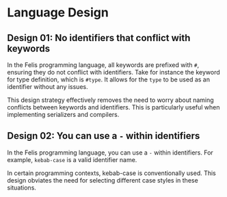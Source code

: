 # Language Design

## Design 01: No identifiers that conflict with keywords

In the Felis programming language, all keywords are prefixed with `#`, ensuring they do not conflict with identifiers.  Take for instance the keyword for type definition, which is `#type`. It allows for the `type` to be used as an identifier without any issues. 

This design strategy effectively removes the need to worry about naming conflicts between keywords and identifiers. This is particularly useful when implementing serializers and compilers.

## Design 02: You can use a `-` within identifiers

In the Felis programming language, you can use a `-` within identifiers.
For example, `kebab-case` is a valid identifier name.

In certain programming contexts, kebab-case is conventionally used. 
This design obviates the need for selecting different case styles in these situations.
